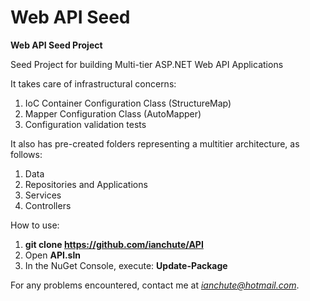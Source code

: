 # Web API Seed
<b>Web API Seed Project</b>

Seed Project for building Multi-tier ASP.NET Web API Applications

It takes care of infrastructural concerns:
  1. IoC Container Configuration Class (StructureMap)
  2. Mapper Configuration Class (AutoMapper)
  3. Configuration validation tests

It also has pre-created folders representing a multitier architecture, as follows:
  1. Data 
  2. Repositories and Applications
  3. Services
  4. Controllers

How to use:
 1. <b>git clone https://github.com/ianchute/API</b>
 2. Open <b>API.sln</b>
 3. In the NuGet Console, execute:
    <b>Update-Package</b>

For any problems encountered, contact me at <i>ianchute@hotmail.com</i>.
